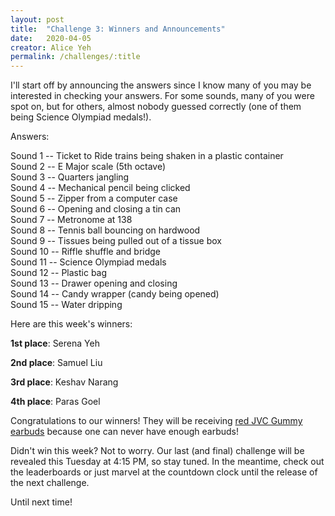 ```yaml
---
layout: post
title:  "Challenge 3: Winners and Announcements"
date:   2020-04-05
creator: Alice Yeh
permalink: /challenges/:title
---
```


I'll start off by announcing the answers since I know many of you may be interested in checking your answers. For some sounds, many of you were spot on, but for others, almost nobody guessed correctly (one of them being Science Olympiad medals!).

Answers:

Sound 1 -- Ticket to Ride trains being shaken in a plastic container<br>
Sound 2 -- E Major scale (5th octave)<br>
Sound 3 -- Quarters jangling<br>
Sound 4 -- Mechanical pencil being clicked<br>
Sound 5 -- Zipper from a computer case<br>
Sound 6 -- Opening and closing a tin can<br>
Sound 7 -- Metronome at 138<br>
Sound 8 -- Tennis ball bouncing on hardwood<br>
Sound 9 -- Tissues being pulled out of a tissue box<br>
Sound 10 -- Riffle shuffle and bridge<br>
Sound 11 -- Science Olympiad medals<br>
Sound 12 -- Plastic bag<br>
Sound 13 -- Drawer opening and closing<br>
Sound 14 -- Candy wrapper (candy being opened)<br>
Sound 15 -- Water dripping

Here are this week's winners:

**1st place**: Serena Yeh

**2nd place**: Samuel Liu

**3rd place**: Keshav Narang

**4th place**: Paras Goel

Congratulations to our winners! They will be receiving [red JVC Gummy earbuds](https://www.amazon.com/gp/product/B00DSTBMZ2/ref=ox_sc_act_title_1?smid=ATVPDKIKX0DER&psc=1) because one can never have enough earbuds!

Didn't win this week? Not to worry. Our last (and final) challenge will be revealed this Tuesday at 4:15 PM, so stay tuned. In the meantime, check out the leaderboards or just marvel at the countdown clock until the release of the next challenge.

Until next time!
